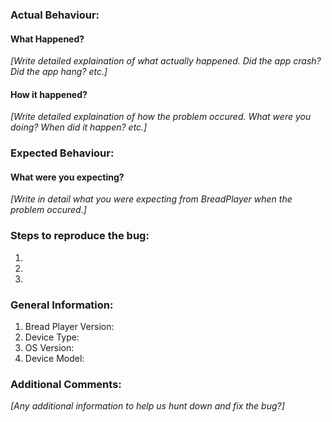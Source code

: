 ### Actual Behaviour:

#### What Happened?
_[Write detailed explaination of what actually happened. Did the app crash? Did the app hang? etc.]_

#### How it happened?
_[Write detailed explaination of how the problem occured. What were you doing? When did it happen? etc.]_

### Expected Behaviour:

#### What were you expecting?
_[Write in detail what you were expecting from BreadPlayer when the problem occured.]_

### Steps to reproduce the bug:

1. 
2. 
3.

### General Information:
1. Bread Player Version:
2. Device Type:
3. OS Version:
4. Device Model:

### Additional Comments:
_[Any additional information to help us hunt down and fix the bug?]_
